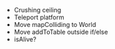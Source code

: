 - Crushing ceiling
- Teleport platform
- Move mapColliding to World
- Move addToTable outside if/else
- isAlive?